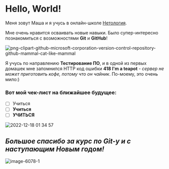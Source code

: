 # Hello, World!

Меня зовут Маша и я учусь в онлайн-школе [Нетология](https://netology.ru/).  

Мне очень нравится осваивать новые навыки. Было супер-интересно познакомиться с возможностями **Git** и **GitHub**!

![png-clipart-github-microsoft-corporation-version-control-repository-github-mammal-cat-like-mammal](https://user-images.githubusercontent.com/120597031/208268232-06842e3a-d316-4f6d-b9bb-d72b82bcfd9e.png)

Я учусь по направлению **Тестирование ПО**, и в одной из первых домашек мне запомнился HTTP код ошибки **418 I'm a teapot** - _сервер не может приготовить кофе, потому что он чайник_. По-моему, это очень мило:)


### Вот мой чек-лист на ближайшее будущее:
- [ ] Учиться
- [ ] **Учиться**
- [ ] **УЧИТЬСЯ**

![2022-12-18 01 34 57](https://user-images.githubusercontent.com/120597031/208268381-bdfbd557-635d-4b05-a27a-2c1de747774d.jpg)


## _Большое спасибо за курс по Git-у и **с наступающим Новым годом**!_

![image-6078-1](https://user-images.githubusercontent.com/120597031/208268492-b004eeaf-aaf2-4104-8b31-bbefd6fa8686.png)
